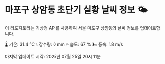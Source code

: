 
# 마포구 상암동 초단기 실황 날씨 정보 🌤️

이 리포지토리는 기상청 API를 사용하여 서울 마포구 상암동의 날씨 정보를 업데이트합니다. 

🌡️ 기온: 31.4 ℃
💧 강수량: 0 mm
💦 습도: 67 %
🌬️ 풍속: 1.8 m/s

마지막 업데이트 시각: 2025년 07월 25일 20시 11분    
